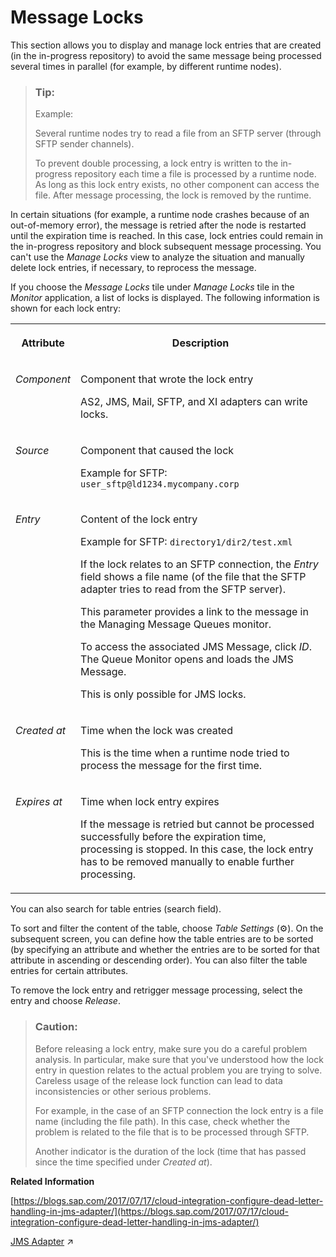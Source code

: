 <!-- loiobce9ae0cf9594b2d8a32fafc981b2076 -->

<link rel="stylesheet" type="text/css" href="../css/sap-icons.css"/>

# Message Locks

This section allows you to display and manage lock entries that are created \(in the in-progress repository\) to avoid the same message being processed several times in parallel \(for example, by different runtime nodes\).

> ### Tip:  
> Example:
> 
> Several runtime nodes try to read a file from an SFTP server \(through SFTP sender channels\).
> 
> To prevent double processing, a lock entry is written to the in-progress repository each time a file is processed by a runtime node. As long as this lock entry exists, no other component can access the file. After message processing, the lock is removed by the runtime.

In certain situations \(for example, a runtime node crashes because of an out-of-memory error\), the message is retried after the node is restarted until the expiration time is reached. In this case, lock entries could remain in the in-progress repository and block subsequent message processing. You can't use the *Manage Locks* view to analyze the situation and manually delete lock entries, if necessary, to reprocess the message.

If you choose the *Message Locks* tile under *Manage Locks* tile in the *Monitor* application, a list of locks is displayed. The following information is shown for each lock entry:

<a name="loiobce9ae0cf9594b2d8a32fafc981b2076__table_vf5_r4c_3z"/>


<table>
<tr>
<th valign="top">

Attribute



</th>
<th valign="top">

Description



</th>
</tr>
<tr>
<td valign="top">

 *Component* 



</td>
<td valign="top">

Component that wrote the lock entry

AS2, JMS, Mail, SFTP, and XI adapters can write locks.



</td>
</tr>
<tr>
<td valign="top">

 *Source* 



</td>
<td valign="top">

Component that caused the lock

Example for SFTP: `user_sftp@ld1234.mycompany.corp`



</td>
</tr>
<tr>
<td valign="top">

 *Entry* 



</td>
<td valign="top">

Content of the lock entry

Example for SFTP: `directory1/dir2/test.xml` 

If the lock relates to an SFTP connection, the *Entry* field shows a file name \(of the file that the SFTP adapter tries to read from the SFTP server\).

This parameter provides a link to the message in the Managing Message Queues monitor.

To access the associated JMS Message, click *ID*. The Queue Monitor opens and loads the JMS Message.

This is only possible for JMS locks.



</td>
</tr>
<tr>
<td valign="top">

 *Created at* 



</td>
<td valign="top">

Time when the lock was created

This is the time when a runtime node tried to process the message for the first time.



</td>
</tr>
<tr>
<td valign="top">

 *Expires at* 



</td>
<td valign="top">

Time when lock entry expires

If the message is retried but cannot be processed successfully before the expiration time, processing is stopped. In this case, the lock entry has to be removed manually to enable further processing.



</td>
</tr>
</table>

You can also search for table entries \(search field\).

To sort and filter the content of the table, choose *Table Settings* \(:gear:\). On the subsequent screen, you can define how the table entries are to be sorted \(by specifying an attribute and whether the entries are to be sorted for that attribute in ascending or descending order\). You can also filter the table entries for certain attributes.

To remove the lock entry and retrigger message processing, select the entry and choose *Release*.

> ### Caution:  
> Before releasing a lock entry, make sure you do a careful problem analysis. In particular, make sure that you've understood how the lock entry in question relates to the actual problem you are trying to solve. Careless usage of the release lock function can lead to data inconsistencies or other serious problems.
> 
> For example, in the case of an SFTP connection the lock entry is a file name \(including the file path\). In this case, check whether the problem is related to the file that is to be processed through SFTP.
> 
> Another indicator is the duration of the lock \(time that has passed since the time specified under *Created at*\).

**Related Information**  


[https://blogs.sap.com/2017/07/17/cloud-integration-configure-dead-letter-handling-in-jms-adapter/](https://blogs.sap.com/2017/07/17/cloud-integration-configure-dead-letter-handling-in-jms-adapter/)

[JMS Adapter](https://help.sap.com/viewer/987273656c2f47d2aca4e0bfce26c594/IAT/en-US/0993f2aa14124376a4adc7c5ba95d3f8.html "You configure the JMS adapter to enable asynchronous messaging using message queues.") :arrow_upper_right:

